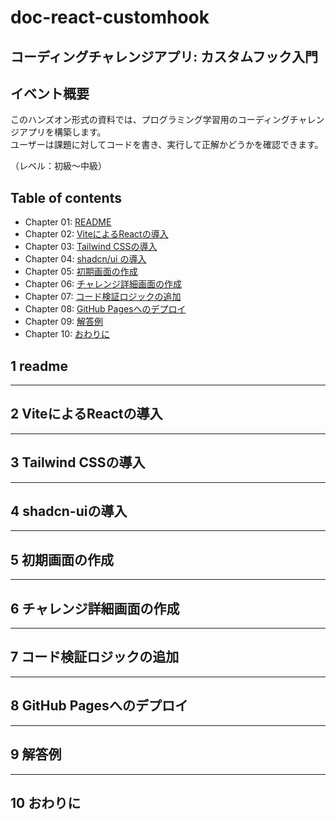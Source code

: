 # doc-react-customhook

## コーディングチャレンジアプリ: カスタムフック入門

## イベント概要

このハンズオン形式の資料では、プログラミング学習用のコーディングチャレンジアプリを構築します。  
ユーザーは課題に対してコードを書き、実行して正解かどうかを確認できます。  

（レベル：初級〜中級）

## Table of contents

- Chapter 01: [README](#1-readme)  
- Chapter 02: [ViteによるReactの導入](#2-ViteによるReactの導入)  
- Chapter 03: [Tailwind CSSの導入](#3-tailwind-CSSの導入)  
- Chapter 04: [shadcn/ui の導入](#4-shadcn-uiの導入)  
- Chapter 05: [初期画面の作成](#5-初期画面の作成)  
- Chapter 06: [チャレンジ詳細画面の作成](#6-チャレンジ詳細画面の作成)  
- Chapter 07: [コード検証ロジックの追加](#7-コード検証ロジックの追加)  
- Chapter 08: [GitHub Pagesへのデプロイ](#8-github-pagesへのデプロイ)  
- Chapter 09: [解答例](#9-解答例)  
- Chapter 10: [おわりに](#10-おわりに)

## 1 readme

---

## 2 ViteによるReactの導入

---

## 3 Tailwind CSSの導入

---

## 4 shadcn-uiの導入

---

## 5 初期画面の作成

---

## 6 チャレンジ詳細画面の作成

---

## 7 コード検証ロジックの追加

---

## 8 GitHub Pagesへのデプロイ

---

## 9 解答例

---

## 10 おわりに



